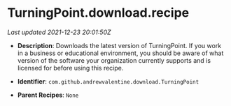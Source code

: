 # TurningPoint.download.recipe

_Last updated 2021-12-23 20:01:50Z_

- **Description**: Downloads the latest version of TurningPoint. If you work in a business or educational environment, you should be aware of what version of the software your organization currently supports and is licensed for before using this recipe.

- **Identifier**: `com.github.andrewvalentine.download.TurningPoint`

- **Parent Recipes**: `None`

